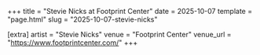 +++
title = "Stevie Nicks at Footprint Center"
date = 2025-10-07
template = "page.html"
slug = "2025-10-07-stevie-nicks"

[extra]
artist = "Stevie Nicks"
venue = "Footprint Center"
venue_url = "https://www.footprintcenter.com/"
+++
